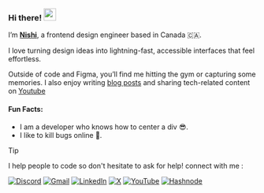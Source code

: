 
### Hi there! <img src="https://emojis.slackmojis.com/emojis/images/1536351075/4594/blob-wave.gif" width="25"/>

I’m [**Nishi**](https://nishisurti.netlify.app/), a frontend design engineer based in Canada 🇨🇦.


I love turning design ideas into lightning-fast, accessible interfaces that feel effortless.

Outside of code and Figma, you’ll find me hitting the gym or capturing some memories. I also enjoy writing [blog posts](https://nishi-can-code.hashnode.dev/) and sharing tech-related content on [Youtube](https://www.youtube.com/@surtinishi)

#### Fun Facts:

* I am a developer who knows how to center a div 😎.
* I like to kill bugs online 🐞.

> [!TIP]
> I help people to code so don't hesitate to ask for help! connect with me :


[![Discord](https://img.shields.io/badge/Discord-%235865F2.svg?style=for-the-badge&logo=discord&logoColor=white)](https://discord.com/users/nishisurti)
[![Gmail](https://img.shields.io/badge/Gmail-D14836?style=for-the-badge&logo=gmail&logoColor=white)](mailto:nishi.surti1@gmail.com)
[![LinkedIn](https://img.shields.io/badge/linkedin-%230077B5.svg?style=for-the-badge&logo=linkedin&logoColor=white)](https://www.linkedin.com/in/nishisurti/)
[![X](https://img.shields.io/badge/X-000000?style=for-the-badge&logo=x&logoColor=white)](https://x.com/01nishisurti)
[![YouTube](https://img.shields.io/badge/YouTube-FF0000?style=for-the-badge&logo=youtube&logoColor=white)](https://www.youtube.com/@surtinishi)
[![Hashnode](https://img.shields.io/badge/Hashnode-2962FF?style=for-the-badge&logo=hashnode&logoColor=white)](https://nishi-can-code.hashnode.dev/)


